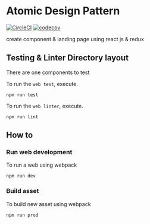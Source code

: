 # Atomic Design Pattern

[![CircleCI](https://circleci.com/gh/irfanandriansyah1997/TrainingReact/tree/master.svg?style=svg)](https://circleci.com/gh/irfanandriansyah1997/TrainingReact/tree/master) [![codecov](https://codecov.io/gh/irfanandriansyah1997/TrainingReact/branch/master/graph/badge.svg)](https://codecov.io/gh/irfanandriansyah1997/TrainingReact)

create component & landing page using react js & redux

## Testing & Linter Directory layout

There are one components to test


To run the `web test`, execute.

```
npm run test
```

To run the `web linter`, execute.

```
npm run lint
```

## How to

### Run web development

To run a web using webpack

```
npm run dev
```


### Build asset

To build new asset using webpack

```
npm run prod
```
